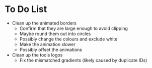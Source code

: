 # To Do List

- Clean up the animated borders
  - Confirm that they are large enough to avoid clipping
  - Maybe round them out into circles
  - Possibly change the colours and exclude white
  - Make the animation slower
  - Possibly offset the animations
- Clean up the tools logos
  - Fix the mismatched gradients (likely caused by duplicate IDs)